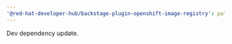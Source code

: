 ```yaml
---
'@red-hat-developer-hub/backstage-plugin-openshift-image-registry': patch
---
```


Dev dependency update.
